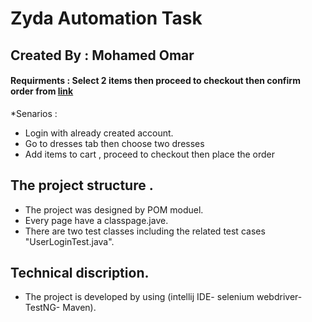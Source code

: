 # Zyda Automation Task 
## Created By : Mohamed Omar
#### Requirments : Select 2 items then proceed to checkout then confirm order from [link](http://automationpractice.com/index.php)	
*Senarios : 
+ Login with already created account.
+ Go to dresses tab then choose two dresses 
+ Add items to cart , proceed to checkout then place the order

## The project structure .
+ The project was designed by POM moduel.
+ Every page have a classpage.jave.
+ There are two test classes including the related test cases "UserLoginTest.java". 
## Technical discription. 
* The project is developed by using (intellij IDE- selenium webdriver- TestNG- Maven).
